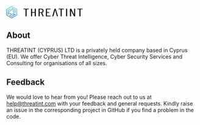<a href="https://www.threatint.com"><img src="https://raw.githubusercontent.com/THREATINT/.github/main/profile/THREATINT_h_light.svg" width="200" alt="THREATINT"></a>

## About
THREATINT (CYPRUS) LTD is a privately held company based in Cyprus (EU). We offer Cyber Threat Intelligence, Cyber Security Services and Consulting for organisations of all sizes. 

## Feedback
We would love to hear from you! Please reach out to us at [help@threatint.com](mailto:help@threatint.com) with your feedback and general requests.
Kindly raise an issue in the corresponding project in GitHub if you find a problem in the code.
